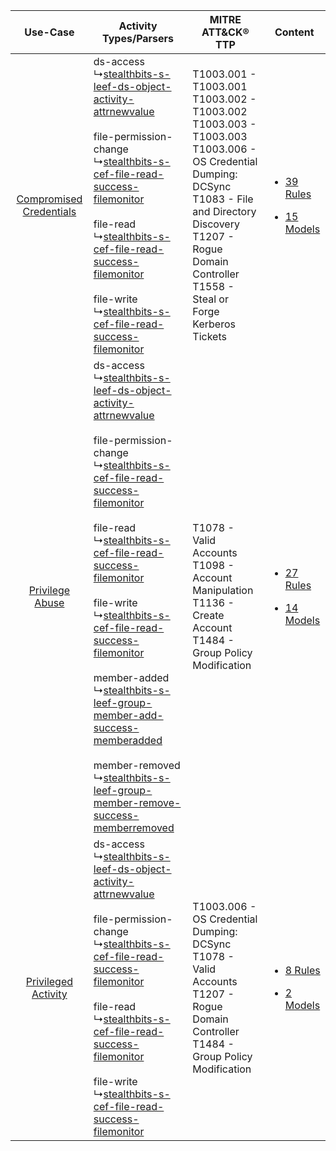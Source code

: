 |    Use-Case    | Activity Types/Parsers    | MITRE ATT&CK® TTP    | Content    |
|:----:| ---- | ---- | ---- |
| [Compromised Credentials](../../../UseCases/uc_compromised_credentials.md) |  ds-access<br> ↳[stealthbits-s-leef-ds-object-activity-attrnewvalue](Ps/pC_stealthbitssleefdsobjectactivityattrnewvalue.md)<br><br> file-permission-change<br> ↳[stealthbits-s-cef-file-read-success-filemonitor](Ps/pC_stealthbitssceffilereadsuccessfilemonitor.md)<br><br> file-read<br> ↳[stealthbits-s-cef-file-read-success-filemonitor](Ps/pC_stealthbitssceffilereadsuccessfilemonitor.md)<br><br> file-write<br> ↳[stealthbits-s-cef-file-read-success-filemonitor](Ps/pC_stealthbitssceffilereadsuccessfilemonitor.md)<br>    | T1003.001 - T1003.001<br>T1003.002 - T1003.002<br>T1003.003 - T1003.003<br>T1003.006 - OS Credential Dumping: DCSync<br>T1083 - File and Directory Discovery<br>T1207 - Rogue Domain Controller<br>T1558 - Steal or Forge Kerberos Tickets<br> | [<ul><li>39 Rules</li></ul><ul><li>15 Models</li></ul>](RM/r_m_stealthbits_stealthintercept_Compromised_Credentials.md) |
|         [Privilege Abuse](../../../UseCases/uc_privilege_abuse.md)         |  ds-access<br> ↳[stealthbits-s-leef-ds-object-activity-attrnewvalue](Ps/pC_stealthbitssleefdsobjectactivityattrnewvalue.md)<br><br> file-permission-change<br> ↳[stealthbits-s-cef-file-read-success-filemonitor](Ps/pC_stealthbitssceffilereadsuccessfilemonitor.md)<br><br> file-read<br> ↳[stealthbits-s-cef-file-read-success-filemonitor](Ps/pC_stealthbitssceffilereadsuccessfilemonitor.md)<br><br> file-write<br> ↳[stealthbits-s-cef-file-read-success-filemonitor](Ps/pC_stealthbitssceffilereadsuccessfilemonitor.md)<br><br> member-added<br> ↳[stealthbits-s-leef-group-member-add-success-memberadded](Ps/pC_stealthbitssleefgroupmemberaddsuccessmemberadded.md)<br><br> member-removed<br> ↳[stealthbits-s-leef-group-member-remove-success-memberremoved](Ps/pC_stealthbitssleefgroupmemberremovesuccessmemberremoved.md)<br> | T1078 - Valid Accounts<br>T1098 - Account Manipulation<br>T1136 - Create Account<br>T1484 - Group Policy Modification<br>    | [<ul><li>27 Rules</li></ul><ul><li>14 Models</li></ul>](RM/r_m_stealthbits_stealthintercept_Privilege_Abuse.md)         |
|     [Privileged Activity](../../../UseCases/uc_privileged_activity.md)     |  ds-access<br> ↳[stealthbits-s-leef-ds-object-activity-attrnewvalue](Ps/pC_stealthbitssleefdsobjectactivityattrnewvalue.md)<br><br> file-permission-change<br> ↳[stealthbits-s-cef-file-read-success-filemonitor](Ps/pC_stealthbitssceffilereadsuccessfilemonitor.md)<br><br> file-read<br> ↳[stealthbits-s-cef-file-read-success-filemonitor](Ps/pC_stealthbitssceffilereadsuccessfilemonitor.md)<br><br> file-write<br> ↳[stealthbits-s-cef-file-read-success-filemonitor](Ps/pC_stealthbitssceffilereadsuccessfilemonitor.md)<br>    | T1003.006 - OS Credential Dumping: DCSync<br>T1078 - Valid Accounts<br>T1207 - Rogue Domain Controller<br>T1484 - Group Policy Modification<br>    | [<ul><li>8 Rules</li></ul><ul><li>2 Models</li></ul>](RM/r_m_stealthbits_stealthintercept_Privileged_Activity.md)       |